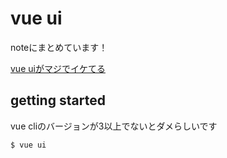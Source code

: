 # vue ui

noteにまとめています！

[vue uiがマジでイケてる](https://note.mu/konojunya/n/n9885997a1cd1)

## getting started

vue cliのバージョンが3以上でないとダメらしいです

```
$ vue ui
```

